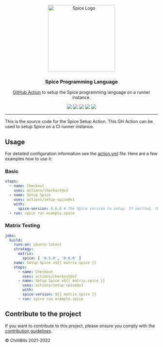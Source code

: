 <p align="center">
  <img alt="Spice Logo" src="https://github.com/spicelang/spice/raw/main/docs/docs/static/avatar.png" height="220" />
  <h3 align="center">Spice Programming Language</h3>
  <p align="center"><a href="https://github.com/features/actions" target="_blank">GitHub Action</a> to setup the Spice programming language on a runner instance.</p>
  <p align="center">
    <a target="_blank" href="https://github.com/spicelang/spice-setup-action/releases/latest"><img src="https://img.shields.io/github/v/release/spicelang/spice-setup-action?include_prereleases"></a>
    <a target="_blank" href="./.github/workflows/ci.yml"><img src="https://github.com/spicelang/spice-setup-action/actions/workflows/ci.yml/badge.svg"></a>
	<a target="_blank" href="./.github/workflows/codeql-analysis.yml"><img src="https://github.com/spicelang/spice-setup-action/actions/workflows/codeql-analysis.yml/badge.svg"></a>
    <a target="_blank" href="https://makeapullrequest.com"><img src="https://img.shields.io/badge/PRs-welcome-brightgreen.svg"></a>
    <a target="_blank" href="./LICENSE.md"><img src="https://img.shields.io/github/license/spicelang/spice-setup-action"></a>
  </p>
</p>

---

This is the source code for the Spice Setup Action. This GH Action can be used to setup Spice on a CI runner instance.

## Usage
For detailed configuration information see the [action.yml](action.yml) file. Here are a few examples how to use it:

### Basic
```yml
steps:
  - name: Checkout
    uses: actions/checkout@v2
  - name: Setup Spice
    uses: actions/setup-spice@v1
    with:
      spice-version: 0.6.0 # The Spice version to setup. If omitted, the latest version will be taken
  - run: spice run example.spice
```

### Matrix Testing
```yml
jobs:
  build:
    runs-on: ubuntu-latest
    strategy:
      matrix:
        spice: [ '0.5.0', '0.6.0' ]
    name: Setup Spice v${{ matrix.spice }}
    steps:
      - name: Checkout
        uses: actions/checkout@v2
      - name: Setup Spice v${{ matrix.spice }}
        uses: actions/setup-spice@v1
        with:
        spice-version: ${{ matrix.spice }}
      - run: spice run example.spice
```

## Contribute to the project
If you want to contribute to this project, please ensure you comply with the [contribution guidelines](./CONTRIBUTING.md).

© ChilliBits 2021-2022